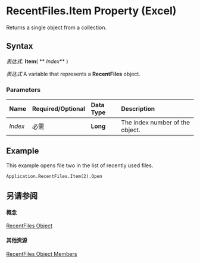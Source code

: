 
# RecentFiles.Item Property (Excel)

Returns a single object from a collection.


## Syntax

 _表达式_. **Item**( ** _Index_** )

 _表达式_ A variable that represents a **RecentFiles** object.


### Parameters



|**Name**|**Required/Optional**|**Data Type**|**Description**|
|:-----|:-----|:-----|:-----|
| _Index_|必需|**Long**|The index number of the object.|

## Example

This example opens file two in the list of recently used files.


```
Application.RecentFiles.Item(2).Open
```


## 另请参阅


#### 概念


[RecentFiles Object](e33ae942-0444-0631-be08-386366b6ebdb.md)
#### 其他资源


[RecentFiles Object Members](http://msdn.microsoft.com/library/3f43e601-21ee-c8f8-890f-5d3d3d39d252%28Office.15%29.aspx)